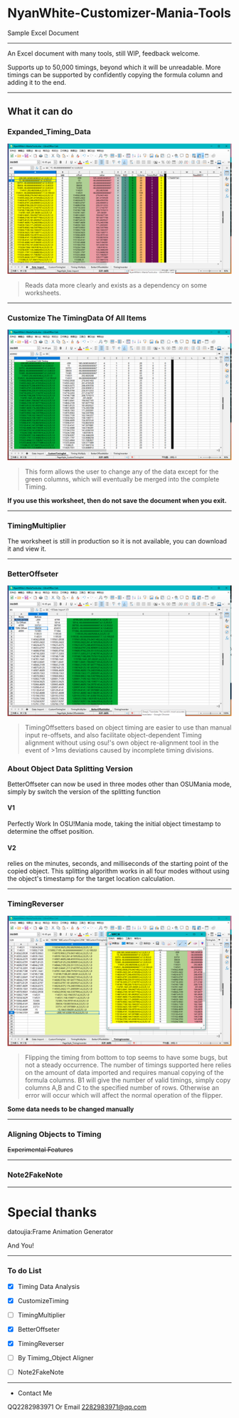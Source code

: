 # NyanWhite-Customizer-Mania-Tools
Sample Excel Document

---

An Excel document with many tools, still WIP, feedback welcome.

Supports up to 50,000 timings, beyond which it will be unreadable. More timings can be supported by confidently copying the formula column and adding it to the end.

---

## What it can do

### Expanded_Timing_Data

![image-20221120132806212](1.png)

> Reads data more clearly and exists as a dependency on some worksheets.

---

### Customize The TimingData Of All Items

![image-20221120133045504](2.png)

> This form allows the user to change any of the data except for the green columns, which will eventually be merged into the complete Timing.

**If you use this worksheet, then do not save the document when you exit.**

---

### TimingMultiplier

The worksheet is still in production so it is not available, you can download it and view it.

---

### BetterOffseter

![image-20221120133831353](3.png)

> TimingOffsetters based on object timing are easier to use than manual input re-offsets, and also facilitate object-dependent Timing alignment without using osu!'s own object re-alignment tool in the event of >1ms deviations caused by incomplete timing divisions.

### About Object Data Splitting Version

BetterOffseter can now be used in three modes other than OSUMania mode, simply by switch the version of the splitting function

#### V1

Perfectly Work In OSU!Mania mode, taking the initial object timestamp to determine the offset position.

#### V2

relies on the minutes, seconds, and milliseconds of the starting point of the copied object. This splitting algorithm works in all four modes without using the object's timestamp for the target location calculation.

---

### TimingReverser

![image-20221120134541400](4.png)

> Flipping the timing from bottom to top seems to have some bugs, but not a steady occurrence. The number of timings supported here relies on the amount of data imported and requires manual copying of the formula columns. B1 will give the number of valid timings, simply copy columns A,B and C to the specified number of rows. Otherwise an error will occur which will affect the normal operation of the flipper.

**Some data needs to be changed manually**

---

### Aligning Objects to Timing

~~Experimental Features~~

---

### Note2FakeNote

---

# Special thanks

datoujia:Frame Animation Generator

And You!

---

### To do List

- [x] Timing Data Analysis

- [x] CustomizeTiming

- [ ] TimingMultiplier

- [x] BetterOffseter

- [x] TimingReverser

- [ ] By Timimg_Object Aligner

- [ ] Note2FakeNote

---

- Contact Me

QQ2282983971 Or Email 2282983971@qq.com
